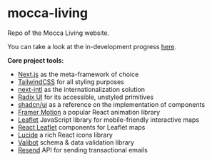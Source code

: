 # mocca-living

Repo of the Mocca Living website.

You can take a look at the in-development progress [here](https://mocca-living.vercel.app/gr).

**Core project tools:**

- [Next.js](https://nextjs.org/) as the meta-framework of choice
- [TailwindCSS](https://tailwindcss.com/) for all styling purposes
- [next-intl](https://next-intl-docs.vercel.app/) as the internationalization solution
- [Radix UI](https://www.radix-ui.com/primitives) for its accessible, unstyled primitives
- [shadcn/ui](https://ui.shadcn.com/) as a reference on the implementation of components
- [Framer Motion](https://framermotion.framer.website/) a popular React animation library
- [Leaflet](https://leafletjs.com/) JavaScript library for mobile-friendly interactive maps
- [React Leaflet](https://react-leaflet.js.org/) components for Leaflet maps
- [Lucide](https://lucide.dev/) a rich React icons library
- [Valibot](https://valibot.dev/) schema & data validation library
- [Resend](https://resend.com/home) API for sending transactional emails
